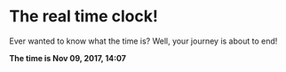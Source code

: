 # The real time clock!

Ever wanted to know what the time is? Well, your journey is about to end!

**The time is Nov 09, 2017, 14:07**